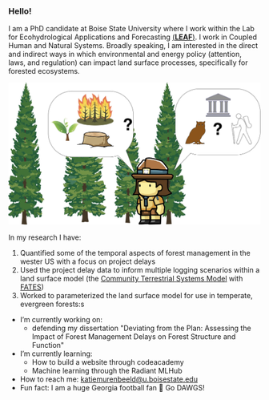 ### Hello!


I am a PhD candidate at Boise State University where I work within the Lab for Ecohydrological Applications and Forecasting [(**LEAF**)](https://www.boisestate.edu/leaf/). I work in Coupled Human and Natural Systems. Broadly speaking, I am interested in the direct and indirect ways in which environmental and energy policy (attention, laws, and regulation) can impact land surface processes, specifically for forested ecosystems. 

![What do forest managers need to consider during planning?](https://github.com/KatieMurenbeeld/KatieMurenbeeld/blob/master/IMAGES/TEDDY_FOREST_MNGT.jpg)

In my research I have: 
 1. Quantified some of the temporal aspects of forest management in the wester US with a focus on project delays
 2. Used the project delay data to inform multiple logging scenarios within a land surface model (the [Community Terrestrial Systems Model](http://github.com/ESCOMP/CTSM) with [FATES](http://github.com/NGEET/fates)) 
 3. Worked to parameterized the land surface model for use in temperate, evergreen forests:s 

- I’m currently working on: 
  - defending my dissertation "Deviating from the Plan: Assessing the Impact of Forest Management Delays on Forest Structure and Function" 
- I’m currently learning:
  - How to build a website through codeacademy
  - Machine learning through the Radiant MLHub 
- How to reach me: katiemurenbeeld@u.boisestate.edu
- Fun fact: I am a huge Georgia football fan 🏈 Go DAWGS! 


